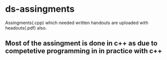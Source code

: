 # ds-assingments

Assingments(.cpp) which needed written handouts are uploaded with headouts(.pdf) also.

##  Most of the assingment is done in c++ as due to competetive programming in in practice with c++ ##

